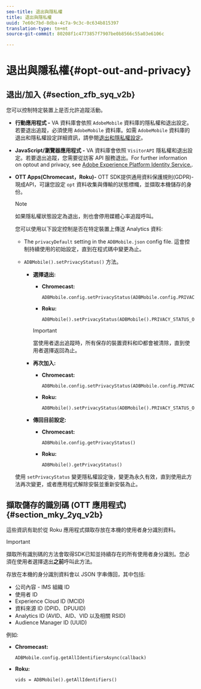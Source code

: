 ```yaml
---
seo-title: 退出與隱私權
title: 退出與隱私權
uuid: 7e60c7bd-8dba-4c7a-9c3c-0c634b815397
translation-type: tm+mt
source-git-commit: 80208f1c4773857f7907be0b8566c55a03e6106c

---
```



# 退出與隱私權{#opt-out-and-privacy}

## 退出/加入 {#section_zfb_syq_v2b}

您可以控制特定裝置上是否允許追蹤活動。

* **行動應用程式 -** VA 資料庫會依照 `AdobeMobile` 資料庫的隱私權和退出設定。若要退出追蹤，必須使用 `AdobeMobile` 資料庫。如需 `AdobeMobile` 資料庫的退出和隱私權設定詳細資訊，請參閱[退出和隱私權設定](https://docs.adobe.com/content/help/en/mobile-services/android/gdpr-privacy-android/privacy.html)。
* **JavaScript/瀏覽器應用程式 -** VA 資料庫會依照 `VisitorAPI` 隱私權和退出設定。若要退出追蹤，您需要從訪客 API 服務退出。For further information on opt­out and privacy, see [Adobe Experience Platform Identity Service.](https://marketing.adobe.com/resources/help/en_US/mcvid/).
* **OTT Apps(Chromecast，Roku)-** OTT SDK提供通用資料保護規則(GDPR)-現成API，可讓您設定 `opt` 資料收集與傳輸的狀態標幟，並擷取本機儲存的身份。

   >[!NOTE]
   >
   >如果隱私權狀態設定為退出，則也會停用媒體心率追蹤呼叫。

   您可以使用以下設定控制是否在特定裝置上傳送 Analytics 資料:

   * The `privacyDefault` setting in the `ADBMobile.json` config file. 這會控制持續使用的初始設定，直到在程式碼中變更為止。

   * `ADBMobile().setPrivacyStatus()` 方法。

      * **選擇退出:**

         * **Chromecast:**

            ```
            ADBMobile.config.setPrivacyStatus(ADBMobile.config.PRIVACY_STATUS_OPT_OUT)
            ```

         * **Roku:**

            ```
            ADBMobile().setPrivacyStatus(ADBMobile().PRIVACY_STATUS_OPT_OUT)
            ```
         >[!IMPORTANT]
         >
         >當使用者退出追蹤時，所有保存的裝置資料和ID都會被清除，直到使用者選擇返回為止。

      * **再次加入:**

         * **Chromecast:**

            ```
            ADBMobile.config.setPrivacyStatus(ADBMobile.config.PRIVACY_STATUS_OPT_IN)
            ```

         * **Roku:**

            ```
            ADBMobile().setPrivacyStatus(ADBMobile().PRIVACY_STATUS_OPT_IN)
            ```
      * **傳回目前設定:**

         * **Chromecast:**

            ```
            ADBMobile.config.getPrivacyStatus()
            ```

         * **Roku:**

            ```
            ADBMobile().getPrivacyStatus()
            ```
   使用 `setPrivacyStatus` 變更隱私權設定後，變更為永久有效，直到使用此方法再次變更，或者應用程式解除安裝並重新安裝為止。

## 擷取儲存的識別碼 (OTT 應用程式) {#section_mky_2yq_v2b}

這些資訊有助於從 Roku 應用程式擷取存放在本機的使用者身分識別資料。

>[!IMPORTANT]
>
>擷取所有識別碼的方法會取得SDK已知並持續存在的所有使用者身分識別。您必須在使用者選擇退出&#x200B;**之前**&#x200B;呼叫此方法。

存放在本機的身分識別資料會以 JSON 字串傳回，其中包括:

* 公司內容 - IMS 組織 ID
* 使用者 ID
* Experience Cloud ID (MCID)
* 資料來源 ID (DPID、DPUUID)
* Analytics ID (AVID、AID、VID 以及相關 RSID)
* Audience Manager ID (UUID)

例如:

* **Chromecast:**

   ```
   ADBMobile.config.getAllIdentifiersAsync(callback)
   ```

* **Roku:**

   ```
   vids = ADBMobile().getAllIdentifiers()
   ```

